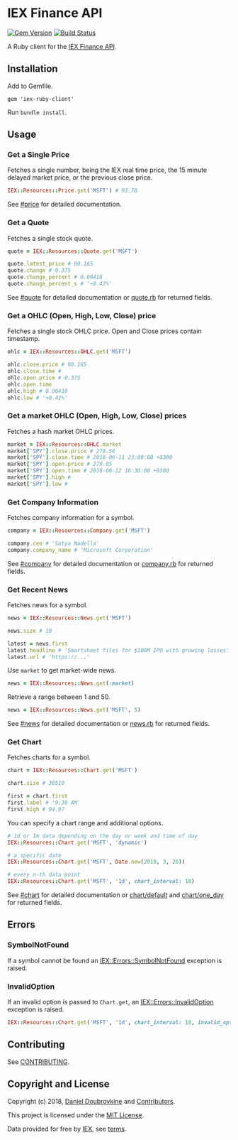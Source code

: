 IEX Finance API
===============

[![Gem Version](https://badge.fury.io/rb/iex-ruby-client.svg)](https://badge.fury.io/rb/iex-ruby-client)
[![Build Status](https://travis-ci.org/dblock/iex-ruby-client.svg?branch=master)](https://travis-ci.org/dblock/iex-ruby-client)

A Ruby client for the [IEX Finance API](https://iextrading.com/developer).

## Installation

Add to Gemfile.

```
gem 'iex-ruby-client'
```

Run `bundle install`.

## Usage

### Get a Single Price

Fetches a single number, being the IEX real time price, the 15 minute delayed market price, or the previous close price.

```ruby
IEX::Resources::Price.get('MSFT') # 93.78
```

See [#price](https://iextrading.com/developer/docs/#price) for detailed documentation.

### Get a Quote

Fetches a single stock quote.

```ruby
quote = IEX::Resources::Quote.get('MSFT')

quote.latest_price # 90.165
quote.change # 0.375
quote.change_percent # 0.00418
quote.change_percent_s # '+0.42%'
```

See [#quote](https://iextrading.com/developer/docs/#quote) for detailed documentation or [quote.rb](lib/iex/resources/quote.rb) for returned fields.

### Get a OHLC (Open, High, Low, Close) price

Fetches a single stock OHLC price. Open and Close prices contain timestamp.
```ruby
ohlc = IEX::Resources::OHLC.get('MSFT')

ohlc.close.price # 90.165
ohlc.close.time #
ohlc.open.price # 0.375
ohlc.open.time
ohlc.high # 0.00418
ohlc.low # '+0.42%'
```

### Get a market OHLC (Open, High, Low, Close) prices

Fetches a hash market OHLC prices.
```ruby
market = IEX::Resources::OHLC.market
market['SPY'].close.price # 278.56
market['SPY'].close.time # 2018-06-11 23:00:00 +0300
market['SPY'].open.price # 279.05
market['SPY'].open.time # 2018-06-12 16:30:00 +0300
market['SPY'].high #
market['SPY'].low #
```

### Get Company Information

Fetches company information for a symbol.

```ruby
company = IEX::Resources::Company.get('MSFT')

company.ceo # 'Satya Nadella'
company.company_name # 'Microsoft Corporation'
```

See [#company](https://iextrading.com/developer/docs/#company) for detailed documentation or [company.rb](lib/iex/resources/company.rb) for returned fields.

### Get Recent News

Fetches news for a symbol.

```ruby
news = IEX::Resources::News.get('MSFT')

news.size # 10

latest = news.first
latest.headline # 'Smartsheet files for $100M IPO with growing losses'
latest.url # 'https://...'
```

Use `market` to get market-wide news.

```ruby
news = IEX::Resources::News.get(:market)
```

Retrieve a range between 1 and 50.

```ruby
news = IEX::Resources::News.get('MSFT', 5)
```

See [#news](https://iextrading.com/developer/docs/#news) for detailed documentation or [news.rb](lib/iex/resources/news.rb) for returned fields.

### Get Chart

Fetches charts for a symbol.

```ruby
chart = IEX::Resources::Chart.get('MSFT')

chart.size # 38510

first = chart.first
first.label # '9:30 AM'
first.high # 94.97
```

You can specify a chart range and additional options.

```ruby
# 1d or 1m data depending on the day or week and time of day
IEX::Resources::Chart.get('MSFT', 'dynamic')

# a specific date
IEX::Resources::Chart.get('MSFT', Date.new(2018, 3, 26))

# every n-th data point
IEX::Resources::Chart.get('MSFT', '1d', chart_interval: 10)
```

See [#chart](https://iextrading.com/developer/docs/#chart) for detailed documentation or [chart/default](lib/iex/resources/chart/default.rb) and [chart/one_day](lib/iex/resources/chart/one_day.rb) for returned fields.

## Errors

### SymbolNotFound

If a symbol cannot be found an [IEX::Errors::SymbolNotFound](lib/iex/errors/symbol_not_found_error.rb) exception is raised.

### InvalidOption

If an invalid option is passed to `Chart.get`, an [IEX::Errors::InvalidOption](lib/iex/errors/invalid_option_error.rb) exception is raised.

```ruby
IEX::Resources::Chart.get('MSFT', '1d', chart_interval: 10, invalid_option: 'foo')
```

## Contributing

See [CONTRIBUTING](CONTRIBUTING.md).

## Copyright and License

Copyright (c) 2018, [Daniel Doubrovkine](https://twitter.com/dblockdotorg) and [Contributors](CHANGELOG.md).

This project is licensed under the [MIT License](LICENSE.md).

Data provided for free by [IEX](https://iextrading.com/developer), see [terms](https://iextrading.com/api-terms).
